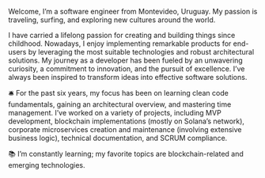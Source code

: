 Welcome, I’m a software engineer from Montevideo, Uruguay. My passion is traveling, surfing, and exploring new cultures around the world.

I have carried a lifelong passion for creating and building things since childhood. Nowadays, I enjoy implementing remarkable products for end-users by leveraging the most suitable technologies and robust architectural solutions. My journey as a developer has been fueled by an unwavering curiosity, a commitment to innovation, and the pursuit of excellence. I’ve always been inspired to transform ideas into effective software solutions.

🛎️ For the past six years, my focus has been on learning clean code fundamentals, gaining an architectural overview, and mastering time management. I’ve worked on a variety of projects, including MVP development, blockchain implementations (mostly on Solana’s network), corporate microservices creation and maintenance (involving extensive business logic), technical documentation, and SCRUM compliance.
 
📚 I’m constantly learning; my favorite topics are blockchain-related and emerging technologies.

